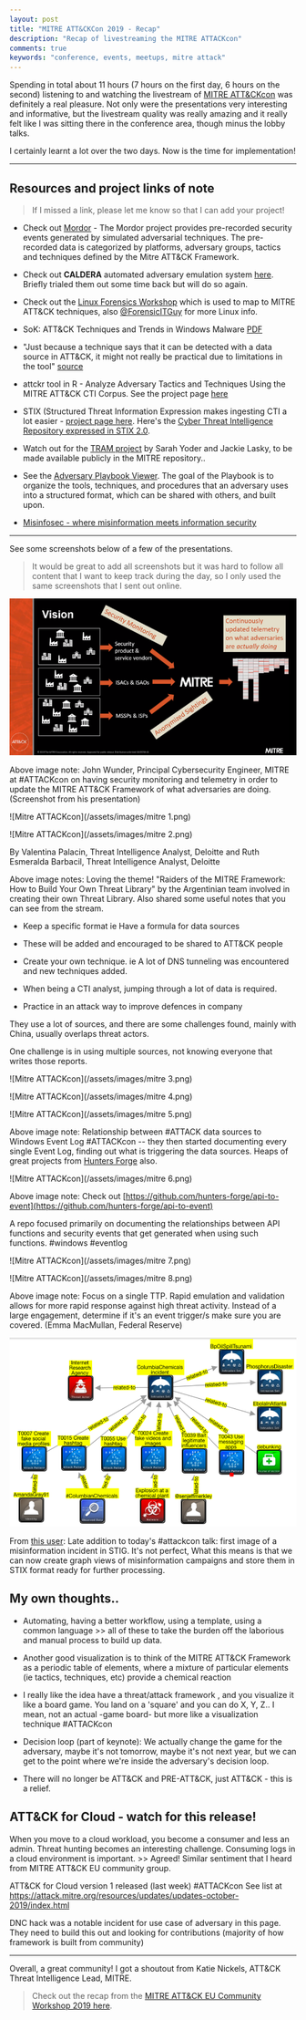 ```yaml
---
layout: post
title: "MITRE ATT&CKCon 2019 - Recap"
description: "Recap of livestreaming the MITRE ATTACKcon"
comments: true
keywords: "conference, events, meetups, mitre attack"
---
```


Spending in total about 11 hours (7 hours on the first day, 6 hours on the second) listening to and watching the livestream of [MITRE ATT&CKcon](https://www.mitre.org/attackcon) was definitely a real pleasure. Not only were the presentations very interesting and informative, but the livestream quality was really amazing and it really felt like I was sitting there in the conference area, though minus the lobby talks.

I certainly learnt a lot over the two days. Now is the time for implementation!

---

## Resources and project links of note

> If I missed a link, please let me know so that I can add your project!

* Check out [Mordor](http://mordor.readthedocs.io)  - The Mordor project provides pre-recorded security events generated by simulated adversarial techniques. The pre-recorded data is categorized by platforms, adversary groups, tactics and techniques defined by the Mitre ATT&CK Framework.

* Check out **CALDERA** automated adversary emulation system [here](https://github.com/mitre/caldera). Briefly trialed them out some time back but will do so again.

* Check out the [Linux Forensics Workshop](https://github.com/ashemery/LinuxForensics) which is used to map to MITRE ATT&CK techniques, also [@ForensicITGuy](https://twitter.com/ForensicITGuy) for more Linux info.

* SoK: ATT&CK Techniques and Trends in Windows Malware [PDF](https://krisk.io/post/sok-attack-securecomm19.pdf)

* "Just because a technique says that it can be detected with a data source in ATT&CK, it might not really be practical due to limitations in the tool" [source](https://twitter.com/MITREattack/status/1189282437098020865)

* attckr tool in R - Analyze Adversary Tactics and Techniques Using the MITRE ATT&CK CTI Corpus. See the project page [here](https://cinc.rud.is/web/packages/attckr/)

* STIX (Structured Threat Information Expression makes ingesting CTI a lot easier - [project page here](https://oasis-open.github.io/cti-documentation/stix/intro). Here's the [Cyber Threat Intelligence Repository expressed in STIX 2.0](https://github.com/mitre/cti).

* Watch out for the [TRAM project](https://twitter.com/MITREattack/status/1189233353255460866) by Sarah Yoder and Jackie Lasky, to be made available publicly in the MITRE repository..

* See the [Adversary Playbook Viewer](https://github.com/pan-unit42/playbook_viewer). The goal of the Playbook is to organize the tools, techniques, and procedures that an adversary uses into a structured format, which can be shared with others, and built upon.

* [Misinfosec - where misinformation meets information security](https://misinfosecproject.github.io/)

---

See some screenshots below of a few of the presentations.

> It would be great to add all screenshots but it was hard to follow all content that I want to keep track during the day, so I only used the same screenshots that I sent out online.

![Mitre ATTACKcon](/assets/images/mitre.png)

Above image note: John Wunder, Principal Cybersecurity Engineer, MITRE at #ATTACKcon on having security monitoring and telemetry in order to update the MITRE ATT&CK Framework of what adversaries are doing.  (Screenshot from his presentation)

![Mitre ATTACKcon](/assets/images/mitre 1.png)

![Mitre ATTACKcon](/assets/images/mitre 2.png)

By Valentina Palacin, Threat Intelligence Analyst, Deloitte and Ruth Esmeralda Barbacil, Threat Intelligence Analyst, Deloitte

Above image notes: Loving the theme! "Raiders of the MITRE Framework: How to Build Your Own Threat Library" by the Argentinian team involved in creating their own Threat Library. Also shared some useful notes that you can see from the stream.

* Keep a specific format ie Have a formula for data sources

* These will be added and encouraged to be shared to ATT&CK people

* Create your own technique. ie A lot of DNS tunneling was encountered and new techniques added.

* When being a CTI analyst, jumping through a lot of data is required.

* Practice in an attack way to improve defences in company

They use a lot of sources, and there are some challenges found, mainly with China, usually overlaps threat actors.

One challenge is in using multiple sources, not knowing everyone that writes those reports.

![Mitre ATTACKcon](/assets/images/mitre 3.png)

![Mitre ATTACKcon](/assets/images/mitre 4.png)

![Mitre ATTACKcon](/assets/images/mitre 5.png)

Above image note: Relationship between #ATTACK data sources to Windows Event Log #ATTACKcon  -- they then started documenting every single Event Log, finding out what is triggering the data sources.  Heaps of great projects from [Hunters Forge](https://github.com/hunters-forge) also.

![Mitre ATTACKcon](/assets/images/mitre 6.png)

Above image note: Check out [https://github.com/hunters-forge/api-to-event](https://github.com/hunters-forge/api-to-event)

A repo focused primarily on documenting the relationships between API functions and security events that get generated when using such functions. #windows #eventlog

![Mitre ATTACKcon](/assets/images/mitre 7.png)

![Mitre ATTACKcon](/assets/images/mitre 8.png)

Above image note: Focus on a single TTP.  Rapid emulation and validation allows for more rapid response against high threat activity. Instead of a large engagement, determine if it's an event trigger/s make sure you are covered. (Emma MacMullan, Federal Reserve)

![Mitre ATTACKcon](/assets/images/mitre9.png)

From [this user](https://twitter.com/bodaceacat): Late addition to today's #attackcon talk: first image of a misinformation incident in STIG.  It's not perfect, What this means is that we can now create graph views of misinformation campaigns and store them in STIX format ready for further processing.

## My own thoughts..

* Automating, having a better workflow, using a template, using a common language >> all of these to take the burden off the laborious and manual process to build up data.

* Another good visualization is to think of the MITRE ATT&CK Framework as a periodic table of elements, where a mixture of particular elements (ie tactics, techniques, etc) provide a chemical reaction

* I really like the idea have a threat/attack framework , and you visualize it like a board game. You land on a 'square' and you can do X, Y, Z..  I mean, not an actual -game board- but more like a visualization technique #ATTACKcon

* Decision loop (part of keynote): We actually change the game for the adversary, maybe it's not tomorrow, maybe it's not next year, but we can get to the point where we're inside the adversary's decision loop.

* There will no longer be ATT&CK and PRE-ATT&CK, just ATT&CK - this is a relief.

## ATT&CK for Cloud - watch for this release!

When you move to a cloud workload, you become a consumer and less an admin. Threat hunting becomes an interesting challenge. Consuming logs in a cloud environment is important. >> Agreed! Similar sentiment that I heard from MITRE ATT&CK EU community group.

ATT&CK for Cloud version 1 released (last week) #ATTACKcon
See list at https://attack.mitre.org/resources/updates/updates-october-2019/index.html

DNC hack was a notable incident for use case of adversary in this page. They need to build this out and looking for contributions (majority of how framework is built from community)

---

Overall, a great community! I got a shoutout from Katie Nickels, ATT&CK Threat Intelligence Lead, MITRE.

> Check out the recap from the [MITRE ATT&CK EU Community Workshop 2019 here](https://hannahsuarez.github.io/2019/bsides-luxembourg-mitre-attack-community-group-conference/).

